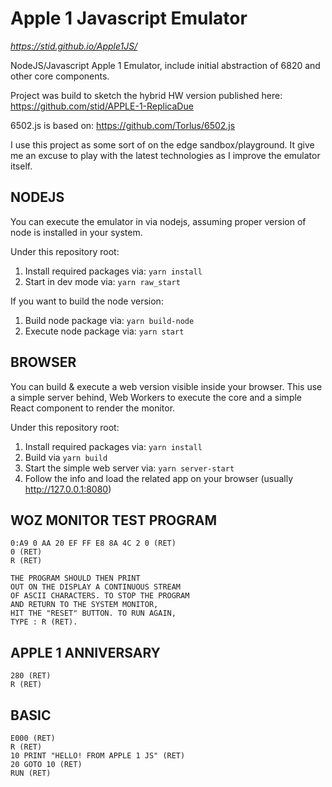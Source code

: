 # Apple 1 Javascript Emulator

*<https://stid.github.io/Apple1JS/>*

NodeJS/Javascript Apple 1 Emulator, include initial abstraction of 6820 and other core components.

Project was build to sketch the hybrid HW version published here: <https://github.com/stid/APPLE-1-ReplicaDue>

6502.js is based on:
<https://github.com/Torlus/6502.js>

I use this project as some sort of on the edge sandbox/playground. It give me an excuse to play with the latest technologies as I improve the emulator itself.

## NODEJS

You can execute the emulator in via nodejs, assuming proper version of node is installed in your system.

Under this repository root:

1. Install required packages via: `yarn install`
2. Start in dev mode via: `yarn raw_start`

If you want to build the node version:

1. Build node package via: `yarn build-node`
2. Execute node package via: `yarn start`

## BROWSER

You can build & execute a web version visible inside your browser. This use a simple server behind, Web Workers to execute the core and a simple React component to render the monitor.

Under this repository root:

1. Install required packages via: `yarn install`
2. Build via `yarn build`
3. Start the simple web server via: `yarn server-start`
4. Follow the info and load the related app on your browser (usually <http://127.0.0.1:8080>)

## WOZ MONITOR TEST PROGRAM

``` text
0:A9 0 AA 20 EF FF E8 8A 4C 2 0 (RET)
0 (RET)
R (RET)

THE PROGRAM SHOULD THEN PRINT
OUT ON THE DISPLAY A CONTINUOUS STREAM
OF ASCII CHARACTERS. TO STOP THE PROGRAM
AND RETURN TO THE SYSTEM MONITOR,
HIT THE "RESET" BUTTON. TO RUN AGAIN,
TYPE : R (RET).
```

## APPLE 1 ANNIVERSARY

``` text
280 (RET)
R (RET)
```

## BASIC

``` text
E000 (RET)
R (RET)
10 PRINT "HELLO! FROM APPLE 1 JS" (RET)
20 GOTO 10 (RET)
RUN (RET)
```
